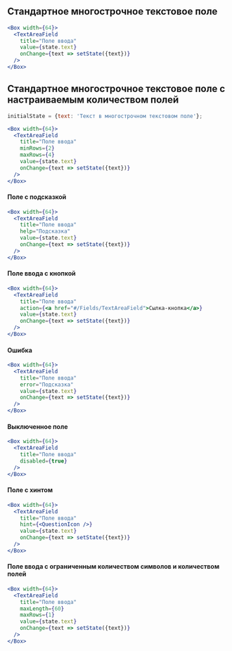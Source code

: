 ## Стандартное многострочное текстовое поле

```jsx
<Box width={64}>
  <TextAreaField
    title="Поле ввода"
    value={state.text}
    onChange={text => setState({text})}
  />
</Box>
```
## Стандартное многострочное текстовое поле с настраиваемым количеством полей

```jsx
initialState = {text: 'Текст в многострочном текстовом поле'};

<Box width={64}>
  <TextAreaField
    title="Поле ввода"
    minRows={2}
    maxRows={4}
    value={state.text}
    onChange={text => setState({text})}
  />
</Box>
```

#### Поле с подсказкой

```jsx
<Box width={64}>
  <TextAreaField
    title="Поле ввода"
    help="Подсказка"
    value={state.text}
    onChange={text => setState({text})}
  />
</Box>
```

#### Поле ввода с кнопкой

```jsx
<Box width={64}>
  <TextAreaField
    title="Поле ввода"
    action={<a href="#/Fields/TextAreaField">Сылка-кнопка</a>}
    value={state.text}
    onChange={text => setState({text})}
  />
</Box>
```

#### Ошибка

```jsx
<Box width={64}>
  <TextAreaField
    title="Поле ввода"
    error="Подсказка"
    value={state.text}
    onChange={text => setState({text})}
  />
</Box>
```

#### Выключенное поле

```jsx
<Box width={64}>
  <TextAreaField
    title="Поле ввода"
    disabled={true}
  />
</Box>
```

#### Поле с хинтом

```jsx
<Box width={64}>
  <TextAreaField
    title="Поле ввода"
    hint={<QuestionIcon />}
    value={state.text}
    onChange={text => setState({text})}
  />
</Box>
```

#### Поле ввода с ограниченным количеством символов и количеством полей

```jsx
<Box width={64}>
  <TextAreaField
    title="Поле ввода"
    maxLength={60}
    maxRows={1}
    value={state.text}
    onChange={text => setState({text})}
  />
</Box>
```

